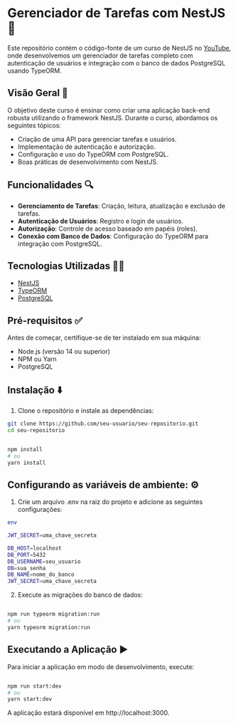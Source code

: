 # Gerenciador de Tarefas com NestJS 📝

Este repositório contém o código-fonte de um curso de NestJS no [YouTube](https://youtube.com/playlist?list=PLpcf8hdkpCYseV2ctwAhE4dY-AQ7v5D9S&feature=shared), onde desenvolvemos um gerenciador de tarefas completo com autenticação de usuários e integração com o banco de dados PostgreSQL usando TypeORM.

## Visão Geral 👀

O objetivo deste curso é ensinar como criar uma aplicação back-end robusta utilizando o framework NestJS. Durante o curso, abordamos os seguintes tópicos:

- Criação de uma API para gerenciar tarefas e usuários.
- Implementação de autenticação e autorização.
- Configuração e uso do TypeORM com PostgreSQL.
- Boas práticas de desenvolvimento com NestJS.

## Funcionalidades 🔍

- **Gerenciamento de Tarefas**: Criação, leitura, atualização e exclusão de tarefas.
- **Autenticação de Usuários**: Registro e login de usuários.
- **Autorização**: Controle de acesso baseado em papéis (roles).
- **Conexão com Banco de Dados**: Configuração do TypeORM para integração com PostgreSQL.

## Tecnologias Utilizadas 👩‍💻

- [NestJS](https://nestjs.com/)
- [TypeORM](https://typeorm.io/)
- [PostgreSQL](https://www.postgresql.org/)

## Pré-requisitos ✅

Antes de começar, certifique-se de ter instalado em sua máquina:

- Node.js (versão 14 ou superior)
- NPM ou Yarn
- PostgreSQL

## Instalação ⬇️

1. Clone o repositório e instale as dependências:


```bash
git clone https://github.com/seu-usuario/seu-repositorio.git
cd seu-repositorio


npm install
# ou
yarn install

```

## Configurando as variáveis de ambiente: ⚙️

1. Crie um arquivo .env na raiz do projeto e adicione as seguintes configurações:

```bash
env

JWT_SECRET=uma_chave_secreta

DB_HOST=localhost
DB_PORT=5432
DB_USERNAME=seu_usuario
DB=sua_senha
DB_NAME=nome_do_banco
JWT_SECRET=uma_chave_secreta

```


2. Execute as migrações do banco de dados:

```bash

npm run typeorm migration:run
# ou
yarn typeorm migration:run

```

## Executando a Aplicação ▶️

Para iniciar a aplicação em modo de desenvolvimento, execute:

```bash

npm run start:dev
# ou
yarn start:dev

```

A aplicação estará disponível em http://localhost:3000.
